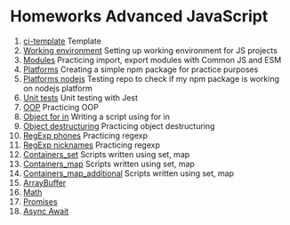 # Homeworks Advanced JavaScript

1. [ci-template](https://github.com/AnastasiaLunina/JavaScript_bjs_ajs/tree/main/javascript_ajs/ci-template)
Template
1. [Working environment](https://github.com/AnastasiaLunina/JavaScript_bjs_ajs/tree/main/javascript_ajs/working-enviroment)
Setting up working environment for JS projects
1. [Modules](https://github.com/AnastasiaLunina/JavaScript_bjs_ajs/tree/main/javascript_ajs/modules)
Practicing import, export modules with Common JS and ESM
1. [Platforms](https://github.com/AnastasiaLunina/JavaScript_bjs_ajs/tree/main/javascript_ajs/platforms)
Creating a simple npm package for practice purposes
1. [Platforms nodejs](https://github.com/AnastasiaLunina/JavaScript_bjs_ajs/tree/main/javascript_ajs/platforms_nodejs)
Testing repo to check if my npm package is working on nodejs platform
1. [Unit tests](https://github.com/AnastasiaLunina/JavaScript_bjs_ajs/tree/main/javascript_ajs/unit-test)
Unit testing with Jest
1. [OOP](https://github.com/AnastasiaLunina/JavaScript_bjs_ajs/tree/main/javascript_ajs/oop)
Practicing OOP
1. [Object for in](https://github.com/AnastasiaLunina/JavaScript_bjs_ajs/tree/main/javascript_ajs/object_reflection_proxy_for_in)
Writing a script using for in
1. [Object destructuring](https://github.com/AnastasiaLunina/JavaScript_bjs_ajs/tree/mainj/avascript_ajs/object_reflection_proxy_destructuring)
Practicing object destructuring
1. [RegExp phones](https://github.com/AnastasiaLunina/JavaScript_bjs_ajs/tree/main/javascript_ajs/regex_phones)
Practicing regexp
1. [RegExp nicknames](https://github.com/AnastasiaLunina/JavaScript_bjs_ajs/tree/main/javascript_ajs/regex_nicknames)
Practicing regexp
1. [Containers_set](https://github.com/AnastasiaLunina/JavaScript_bjs_ajs/tree/main/javascript_ajs/containers_set)
Scripts written using set, map
1. [Containers_map](https://github.com/AnastasiaLunina/JavaScript_bjs_ajs/tree/main/javascript_ajs/containers_map)
Scripts written using set, map
1. [Containers_map_additional](https://github.com/AnastasiaLunina/JavaScript_bjs_ajs/tree/main/javascript_ajs/containers_map_add)
Scripts written using set, map
1. [ArrayBuffer](https://github.com/AnastasiaLunina/JavaScript_bjs_ajs/tree/main/javascript_ajs/array_buffer)
1. [Math](https://github.com/AnastasiaLunina/JavaScript_bjs_ajs/tree/main/javascript_ajs/math)
1. [Promises](https://github.com/AnastasiaLunina/JavaScript_bjs_ajs/tree/main/javascript_ajs/promises)
1. [Async Await](https://github.com/AnastasiaLunina/JavaScript_bjs_ajs/tree/main/javascript_ajs/async-await)

